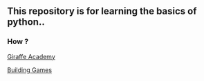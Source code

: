 ## This repository is for learning the basics of python..

### How ?

[Giraffe Academy](https://www.youtube.com/watch?v=rfscVS0vtbw)

[Building Games](https://www.youtube.com/watch?v=XGf2GcyHPhc)
